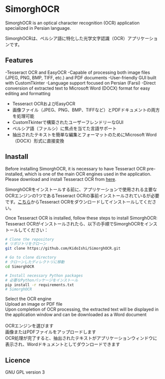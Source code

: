 # SimorghOCR

SimorghOCR is an optical character recognition (OCR) application specialized in Persian language.<br>

SimorghOCRは、ペルシア語に特化した光学文字認識（OCR）アプリケーションです。

## Features
-Tesseract OCR and EasyOCR
-Capable of processing both image files (JPEG, PNG, BMP, TIFF, etc.) and PDF documents
-User-friendly GUI built with CustomTkinter
-Language support focused on Persian (Farsi)
-Direct conversion of extracted text to Microsoft Word (DOCX) format for easy editing and formatting

- Tesseract OCRおよびEasyOCR
- 画像ファイル（JPEG、PNG、BMP、TIFFなど）とPDFドキュメントの両方を処理可能
- CustomTkinterで構築されたユーザーフレンドリーなGUI
- ペルシア語（ファルシ）に焦点を当てた言語サポート
- 抽出されたテキストを簡単な編集とフォーマットのためにMicrosoft Word（DOCX）形式に直接変換

## Inastall
Before installing SimorghOCR, it is necessary to have Tesseract OCR pre-installed, which is one of the main OCR engines used in the application. Please download and install Tesseract OCR from [here](https://github.com/tesseract-ocr/tesseract).

SimorghOCRをインストールする前に、アプリケーションで使用される主要なOCRエンジンの1つであるTesseract OCRの事前インストールされているが必要です。[こちら](https://github.com/tesseract-ocr/tesseract)からTesseract OCRをダウンロードしてインストールしてください。

Once Tesseract OCR is installed, follow these steps to install SimorghOCR:
Tesseract OCRがインストールされたら、以下の手順でSimorghOCRをインストールしてください：

```bash
# Clone the repository
# リポジトリをクローン
git clone https://github.com/KidoIshi/SimorghOCR.git

# Go to clone directory
# クローンしたディレクトリに移動
cd SimorghOCR

# Install necessary Python packages
# 必要なPythonパッケージをインストール
pip install -r requirements.txt
# SimorghOCR
```
Select the OCR engine<br>
Upload an image or PDF file<br>
Upon completion of OCR processing, the extracted text will be displayed in the application window and can be downloaded as a Word document<br>
<br>
OCRエンジンを選びます<br>
画像またはPDFファイルをアップロードします<br>
OCR処理が完了すると、抽出されたテキストがアプリケーションウィンドウに表示され、Wordドキュメントとしてダウンロードできます
## Licence
GNU GPL version 3
